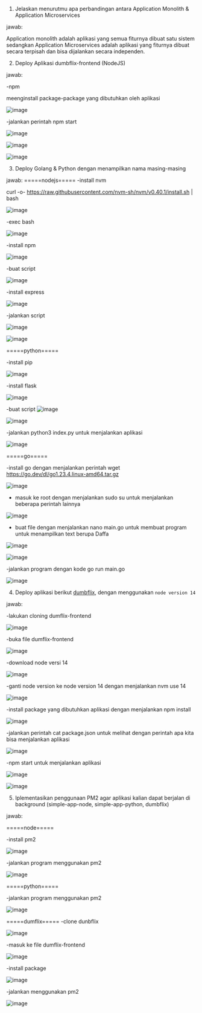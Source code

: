 1. Jelaskan menurutmu apa perbandingan antara Application Monolith & Application Microservices

jawab:

Application monolith adalah aplikasi yang semua fiturnya dibuat satu sistem sedangkan Application Microservices adalah aplikasi yang fiturnya dibuat secara terpisah dan bisa dijalankan secara independen.

2. Deploy Aplikasi dumbflix-frontend (NodeJS)

jawab:


-npm

meenginstall package-package yang dibutuhkan oleh aplikasi

![image](https://github.com/user-attachments/assets/81eaffa1-d24b-4a87-b888-faf90aa1cd13)

-jalankan perintah npm start

![image](https://github.com/user-attachments/assets/34708752-ccbb-40b5-ac82-54b2b979c320)

![image](https://github.com/user-attachments/assets/5b873fef-b290-4256-82f9-bfdf86e59572)

![image](https://github.com/user-attachments/assets/9703a1e8-3520-4f95-a79a-1077102dd349)

3. Deploy Golang & Python dengan menampilkan nama masing-masing

jawab:
=====nodejs=====
-install nvm

curl -o- https://raw.githubusercontent.com/nvm-sh/nvm/v0.40.1/install.sh | bash

![image](https://github.com/user-attachments/assets/79f8665a-9270-464b-abf1-8e996b43e2ed)

-exec bash

![image](https://github.com/user-attachments/assets/55c4921a-cdf6-4261-966f-122dc4c5f935)

-install npm

![image](https://github.com/user-attachments/assets/5c8fe5d8-8354-4e2f-beda-5e52ffc52b8c)

-buat script

![image](https://github.com/user-attachments/assets/4bfbaa9e-9b69-4833-a940-0e9cc28cd99a)

-install express

![image](https://github.com/user-attachments/assets/1200c438-507e-4d1a-b21e-7926cb1d916d)

-jalankan script

![image](https://github.com/user-attachments/assets/28b3e362-4c73-43af-961a-13ca62f9e083)

![image](https://github.com/user-attachments/assets/f39b7248-341d-4faa-8a77-a0a75a711d6e)

=====python=====

-install pip

![image](https://github.com/user-attachments/assets/44ef70e2-10f4-4499-9e30-27173bac1571)

-install flask

![image](https://github.com/user-attachments/assets/e6685d1c-5b0a-467b-adf0-a4607428a06e)

-buat script
![image](https://github.com/user-attachments/assets/7e2ec3e3-ea45-452f-8e4c-2769fa82e076)


![image](https://github.com/user-attachments/assets/791f241d-82ee-44b8-ad33-a5a9315045dc)


-jalankan python3 index.py untuk menjalankan aplikasi

![image](https://github.com/user-attachments/assets/e1452e02-b085-4a5f-9ee0-cae63ea110ef)

=====go=====

-install go dengan menjalankan perintah wget https://go.dev/dl/go1.23.4.linux-amd64.tar.gz

![image](https://github.com/user-attachments/assets/b6295fa8-ce14-4efd-9535-7501d8fd0822)

- masuk ke root dengan menjalankan sudo su untuk menjalankan beberapa perintah lainnya

![image](https://github.com/user-attachments/assets/b82d172c-efc7-4814-a65d-0d4f6bb4c5e7)

- buat file dengan menjalankan nano main.go untuk membuat program untuk menampilkan text berupa Daffa

![image](https://github.com/user-attachments/assets/ca87fe4a-d431-434f-a435-656967d05fc5)


![image](https://github.com/user-attachments/assets/30c3cdb0-4475-4e0d-af1a-f4055a37c757)


-jalankan program dengan kode go run main.go

![image](https://github.com/user-attachments/assets/f9f0fe07-07cc-48cd-8c4f-28ff7a698482)

4. Deploy aplikasi berikut [dumbflix](https://github.com/dumbwaysdev/dumbflix-frontend), dengan menggunakan `node version 14`

jawab:

-lakukan cloning dumflix-frontend 

![image](https://github.com/user-attachments/assets/70ee40e1-71dd-4027-b401-cf4d4791b256)

-buka file dumflix-frontend

![image](https://github.com/user-attachments/assets/b6657ae1-ff20-44e5-b3aa-de8dfdd6d575)

-download node versi 14

![image](https://github.com/user-attachments/assets/60d0587e-9730-4b05-bd7e-e41e04730240)

-ganti node version ke node version 14 dengan menjalankan nvm use 14

![image](https://github.com/user-attachments/assets/a235e446-8147-4fc9-9f05-892287f4fd43)

-install package yang dibutuhkan aplikasi dengan menjalankan npm install

![image](https://github.com/user-attachments/assets/03d0aa17-3024-4d58-9fb5-55b1d33bfd3a)

-jalankan perintah cat package.json untuk melihat dengan perintah apa kita bisa menjalankan aplikasi

![image](https://github.com/user-attachments/assets/f96a04ab-9ecd-456b-a6e8-16704bfd703e)

-npm start untuk menjalankan aplikasi

![image](https://github.com/user-attachments/assets/d4a1c83d-2870-423d-9dee-95cc32a1ec18)

![image](https://github.com/user-attachments/assets/3a3493eb-9c47-4bd5-ad0b-f74bf18759c0)

5. Iplementasikan penggunaan PM2 agar aplikasi kalian dapat berjalan di background (simple-app-node, simple-app-python, dumbflix)

jawab:

=====node=====

-install pm2

![image](https://github.com/user-attachments/assets/91b54db2-9493-42c2-b9e6-4cf85a3b260f)

-jalankan program menggunakan pm2

![image](https://github.com/user-attachments/assets/c5920819-4e53-4abc-8788-cc27f341b6fc)

=====python=====

-jalankan program menggunakan pm2

![image](https://github.com/user-attachments/assets/793ea1c4-6167-4ffd-862c-d196beece3d2)

=====dumflix=====
-clone dunbflix

![image](https://github.com/user-attachments/assets/d09263bd-cab1-4914-8a54-5375ab92aa85)

-masuk ke file dumflix-frontend

![image](https://github.com/user-attachments/assets/aa96ed16-788b-4ef4-adb0-7c1dcc28337e)

-install package

![image](https://github.com/user-attachments/assets/3c8e2045-485f-4143-a105-8218d6c38f94)

-jalankan menggunakan pm2

![image](https://github.com/user-attachments/assets/f4ee3cc3-30bf-4c8a-8bec-9381192ab945)





